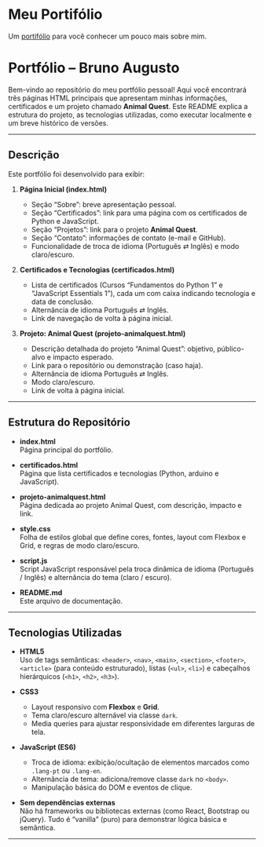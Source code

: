 # Meu Portifólio

Um [portifólio](https://683ca156466de363ff63029a--delightful-brioche-c50ad2.netlify.app) para você conhecer um pouco mais sobre mim.

# Portfólio – Bruno Augusto

Bem-vindo ao repositório do meu portfólio pessoal! Aqui você encontrará três páginas HTML principais que apresentam minhas informações, certificados e um projeto chamado **Animal Quest**. Este README explica a estrutura do projeto, as tecnologias utilizadas, como executar localmente e um breve histórico de versões.

---

## Descrição

Este portfólio foi desenvolvido para exibir:

1. **Página Inicial (index.html)**  
   - Seção “Sobre”: breve apresentação pessoal.  
   - Seção “Certificados”: link para uma página com os certificados de Python e JavaScript.  
   - Seção “Projetos”: link para o projeto **Animal Quest**.  
   - Seção “Contato”: informações de contato (e-mail e GitHub).  
   - Funcionalidade de troca de idioma (Português ⇄ Inglês) e modo claro/escuro.

2. **Certificados e Tecnologias (certificados.html)**  
   - Lista de certificados (Cursos “Fundamentos do Python 1” e “JavaScript Essentials 1”), cada um com caixa indicando tecnologia e data de conclusão.  
   - Alternância de idioma Português ⇄ Inglês.  
   - Link de navegação de volta à página inicial.

3. **Projeto: Animal Quest (projeto-animalquest.html)**  
   - Descrição detalhada do projeto “Animal Quest”: objetivo, público-alvo e impacto esperado.  
   - Link para o repositório ou demonstração (caso haja).  
   - Alternância de idioma Português ⇄ Inglês.  
   - Modo claro/escuro.  
   - Link de volta à página inicial.

---

## Estrutura do Repositório

- **index.html**  
  Página principal do portfólio.

- **certificados.html**  
  Página que lista certificados e tecnologias (Python, arduino e JavaScript).

- **projeto-animalquest.html**  
  Página dedicada ao projeto Animal Quest, com descrição, impacto e link.

- **style.css**  
  Folha de estilos global que define cores, fontes, layout com Flexbox e Grid, e regras de modo claro/escuro.

- **script.js**  
  Script JavaScript responsável pela troca dinâmica de idioma (Português / Inglês) e alternância do tema (claro / escuro).

- **README.md**  
  Este arquivo de documentação.

---

## Tecnologias Utilizadas

- **HTML5**  
  Uso de tags semânticas: `<header>`, `<nav>`, `<main>`, `<section>`, `<footer>`, `<article>` (para conteúdo estruturado), listas (`<ul>`, `<li>`) e cabeçalhos hierárquicos (`<h1>`, `<h2>`, `<h3>`).

- **CSS3**  
  - Layout responsivo com **Flexbox** e **Grid**.  
  - Tema claro/escuro alternável via classe `dark`.  
  - Media queries para ajustar responsividade em diferentes larguras de tela.  

- **JavaScript (ES6)**  
  - Troca de idioma: exibição/ocultação de elementos marcados como `.lang-pt` ou `.lang-en`.  
  - Alternância de tema: adiciona/remove classe `dark` no `<body>`.  
  - Manipulação básica do DOM e eventos de clique.

- **Sem dependências externas**  
  Não há frameworks ou bibliotecas externas (como React, Bootstrap ou jQuery). Tudo é “vanilla” (puro) para demonstrar lógica básica e semântica.

---
